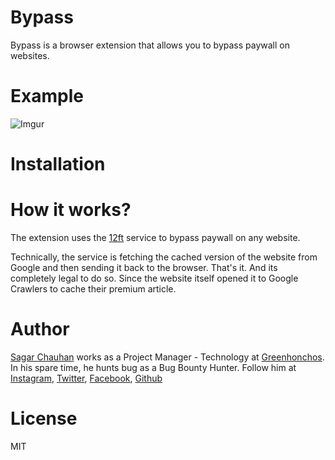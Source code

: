 # Bypass

Bypass is a browser extension that allows you to bypass paywall on websites.

# Example

![Imgur](https://i.imgur.com/aN75wjK.gif)

# Installation

# How it works?

The extension uses the [12ft](https://12ft.io/) service to bypass paywall on any website.

Technically, the service is fetching the cached version of the website from Google and then sending it back to the browser. That's it. And its completely legal to do so. Since the website itself opened it to Google Crawlers to cache their premium article.

# Author

[Sagar Chauhan](https://twitter.com/sagarchauhan005) works as a Project Manager - Technology at [Greenhonchos](https://www.greenhonchos.com).
In his spare time, he hunts bug as a Bug Bounty Hunter.
Follow him at [Instagram](https://www.instagram.com/sagarchauhan005/), [Twitter](https://twitter.com/sagarchauhan005),  [Facebook](https://facebook.com/sagar.chauhan3),
[Github](https://github.com/sagarchauhan005)

# License
MIT
